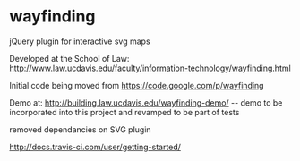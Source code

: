 wayfinding
==========

jQuery plugin for interactive svg maps

Developed at the School of Law: http://www.law.ucdavis.edu/faculty/information-technology/wayfinding.html

Initial code being moved from https://code.google.com/p/wayfinding

Demo at: http://building.law.ucdavis.edu/wayfinding-demo/ -- demo to be incorporated into this project and revamped to be part of tests

removed dependancies on SVG plugin

http://docs.travis-ci.com/user/getting-started/